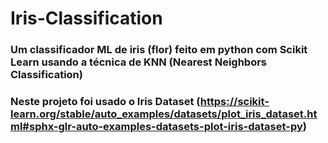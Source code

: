 # Iris-Classification

<h3> Um classificador ML de iris (flor) feito em python com Scikit Learn usando a técnica de KNN (Nearest Neighbors Classification) <h3>

Neste projeto foi usado o Iris Dataset (https://scikit-learn.org/stable/auto_examples/datasets/plot_iris_dataset.html#sphx-glr-auto-examples-datasets-plot-iris-dataset-py) 
